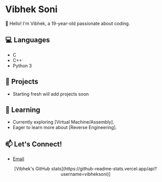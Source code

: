 # Vibhek Soni

👋 Hello! I'm Vibhek, a 19-year-old passionate about coding.

## 💻 Languages

* C
* C++
* Python 3

## 🚀 Projects

* Starting fresh will add projects soon

## 🌱 Learning

* Currently exploring [Virtual Machine/Assembly].
* Eager to learn more about [Reverse Engineering].

## 📫 Let's Connect!

* [Email]([vibheksoni@engineer.com])

<p align="center">
  [Vibhek's GitHub stats](https://github-readme-stats.vercel.app/api?username=vibheksoni)]
</p>
